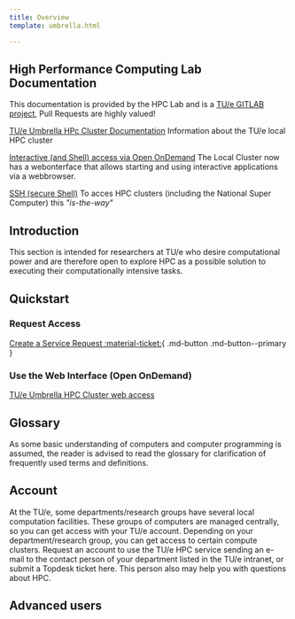 ```yaml
---
title: Overview
template: umbrella.html

---
```


## High Performance Computing Lab Documentation

This documentation is provided by the HPC Lab and is a [TU/e GITLAB project](https://gitlab.tue.nl/hpclab/website), Pull Requests are highly valued! 

[TU/e Umbrella HPc Cluster Documentation](01-Umbrella_HPC_Cluster.md)
Information about the TU/e local HPC cluster

[Interactive (and Shell) access via Open OnDemand](03-ondemand.md)
The Local Cluster now has a webonterface that allows starting and using interactive applications via a webbrowser.

[SSH (secure Shell)](02-SSH.md)
To acces HPC clusters (including the National Super Computer) this *"is-the-way"*

## Introduction

This section is intended for researchers at TU/e who desire computational power and are therefore open to explore HPC as a possible solution to executing their computationally intensive tasks.

## Quickstart

### Request Access

[Create a Service Request :material-ticket:](https://tue.topdesk.net/tas/public/ssp/content/serviceflow?unid=a745121fa0ab45f2b24aaaf64060760f){ .md-button .md-button--primary }

### Use the Web Interface (Open OnDemand)

[TU/e Umbrella HPC Cluster web access](https://hpc.tue.nl)

## Glossary

As some basic understanding of computers and computer programming is assumed, the reader is advised to read the glossary for clarification of frequently used terms and definitions.

## Account

At the TU/e, some departments/research groups have several local computation facilities. These groups of computers are managed centrally, so you can get access with your TU/e account. Depending on your department/research group, you can get access to certain compute clusters. Request an account to use the TU/e HPC service sending an e-mail to the contact person of your department listed in the TU/e intranet, or submit a Topdesk ticket here. This person also may help you with questions about HPC.

## Advanced users

